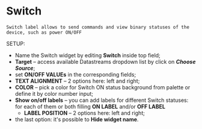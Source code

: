 # Switch

```text
Switch label allows to send commands and view binary statuses of the device, such as power ON/OFF
```

SETUP:

* Name the Switch widget by editing **Switch** inside top field;
* **Target** – access available Datastreams dropdown list by click on _**Choose Source**_;
* set **ON/OFF VALUEs** in the corresponding fields;
* **TEXT ALIGNMENT** – 2 options here: left and right;
* **COLOR** – pick a color for Switch ON status background from palette or define it by color number input;
* **Show on/off labels** – you can add labels for different Switch statuses: for each of them or both filling **ON LABEL** and/or **OFF LABEL**
  * **LABEL POSITION** – 2 options here: left and right;
* the last option: it's possible to **Hide widget name**.

